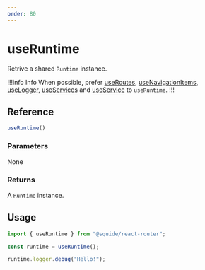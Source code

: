 ```yaml
---
order: 80
---
```


# useRuntime

Retrive a shared `Runtime` instance.

!!!info Info
When possible, prefer [useRoutes](useRoutes.md), [useNavigationItems](useNavigationItems.md), [useLogger](useLogger.md), [useServices](useServices.md) and [useService](useService.md) to `useRuntime`.
!!!

## Reference

```ts
useRuntime()
```

### Parameters

None

### Returns

A `Runtime` instance.

## Usage

```ts !#3
import { useRuntime } from "@squide/react-router";

const runtime = useRuntime();

runtime.logger.debug("Hello!");
```
